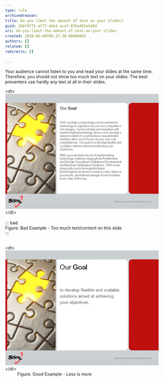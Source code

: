 ```yaml
---
type: rule
archivedreason: 
title: Do you limit the amount of text on your slides?
guid: 26b74f71-af77-4de1-acaf-876a461e430d
uri: do-you-limit-the-amount-of-text-on-your-slides
created: 2010-06-08T08:17:30.0000000Z
authors: []
related: []
redirects: []

---
```


Your audience cannot listen to you and read your slides at the same time. Therefore, you should not show too much text on your slides. The best presenters use hardly any text at all in their slides.  
<!--endintro-->
<dl>    &lt;dt&gt;<img class="ms-rteCustom-ImageArea" alt="Too much text-content in one single slide" src="BadLessText.jpg"> &lt;/dt&gt;
    <br><br>::: bad<br>Figure: Bad Example - Too much text/content on this slide<br>:::<br><br></dl><dl>    &lt;dt&gt;<img class="ms-rteCustom-ImageArea" src="GoodLessText.jpg" alt=""> &lt;/dt&gt;
    <dd class="ms-rteCustom-FigureGood">Figure: Good Example - Less is more</dd></dl>
